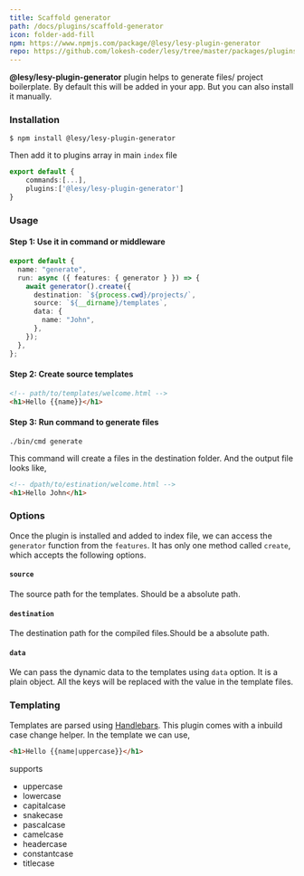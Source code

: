 ```yaml
---
title: Scaffold generator
path: /docs/plugins/scaffold-generator
icon: folder-add-fill
npm: https://www.npmjs.com/package/@lesy/lesy-plugin-generator
repo: https://github.com/lokesh-coder/lesy/tree/master/packages/plugins/lesy-plugin-generator
---
```


**@lesy/lesy-plugin-generator** plugin helps to generate files/ project boilerplate. By default this will be added in your app. But you can also install it manually.

### Installation

```shell
$ npm install @lesy/lesy-plugin-generator
```

Then add it to plugins array in main `index` file

```typescript
export default {
    commands:[...],
    plugins:['@lesy/lesy-plugin-generator']
}
```

### Usage

#### Step 1: Use it in command or middleware

```typescript
export default {
  name: "generate",
  run: async ({ features: { generator } }) => {
    await generator().create({
      destination: `${process.cwd}/projects/`,
      source: `${__dirname}/templates`,
      data: {
        name: "John",
      },
    });
  },
};
```

#### Step 2: Create source templates

```html
<!-- path/to/templates/welcome.html -->
<h1>Hello {{name}}</h1>
```

#### Step 3: Run command to generate files

```shell
./bin/cmd generate
```

This command will create a files in the destination folder. And the output file looks like,

```html
<!-- dpath/to/estination/welcome.html -->
<h1>Hello John</h1>
```

### Options

Once the plugin is installed and added to index file, we can access the `generator` function from the `features`. It has only one method called `create`, which accepts the following options.

#### `source`

The source path for the templates. Should be a absolute path.

#### `destination`

The destination path for the compiled files.Should be a absolute path.

#### `data`

We can pass the dynamic data to the templates using `data` option. It is a plain object. All the keys will be replaced with the value in the template files.

### Templating

Templates are parsed using [Handlebars](https://handlebarsjs.com/guide/). This plugin comes with a inbuild case change helper. In the template we can use,

```html
<h1>Hello {{name|uppercase}}</h1>
```

supports

- uppercase
- lowercase
- capitalcase
- snakecase
- pascalcase
- camelcase
- headercase
- constantcase
- titlecase
